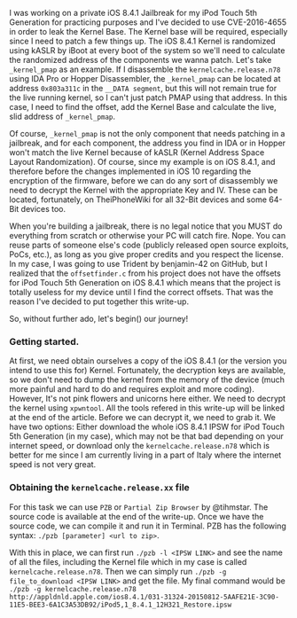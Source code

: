 I was working on a private iOS 8.4.1 Jailbreak for my iPod Touch 5th Generation for practicing purposes and I've decided to use CVE-2016-4655 in order to leak the Kernel Base. The Kernel base will be required, especially since I need to patch a few things up. The iOS 8.4.1 Kernel is randomized using kASLR by iBoot at every boot of the system so we'll need to calculate the randomized address of the components we wanna patch. Let's take `_kernel_pmap` as an example. If I disassemble the `kernelcache.release.n78` using IDA Pro or Hopper Disassembler, the `_kernel_pmap` can be located at address `0x803a311c` in the `__DATA segment`, but this will not remain true for the live running kernel, so I can't just patch PMAP using that address. In this case, I need to find the offset, add the Kernel Base and calculate the live, slid address of `_kernel_pmap`.

Of course, `_kernel_pmap` is not the only component that needs patching in a jailbreak, and for each component, the address you find in IDA or in Hopper won't match the live Kernel because of kASLR (Kernel Address Space Layout Randomization). Of course, since my example is on iOS 8.4.1, and therefore before the changes implemented in iOS 10 regarding the encryption of the firmware, before we can do any sort of disassembly we need to decrypt the Kernel with the appropriate Key and IV. These can be located, fortunately, on TheiPhoneWiki for all 32-Bit devices and some 64-Bit devices too.

When you're building a jailbreak, there is no legal notice that you MUST do everything from scratch or otherwise your PC will catch fire. Nope. You can reuse parts of someone else's code (publicly released open source exploits, PoCs, etc.), as long as you give proper credits and you respect the license. In my case, I was going to use Trident by benjamin-42 on GitHub, but I realized that the `offsetfinder.c` from his project does not have the offsets for iPod Touch 5th Generation on iOS 8.4.1 which means that the project is totally useless for my device until I find the correct offsets. That was the reason I've decided to put together this write-up.

So, without further ado, let's begin() our journey!

### Getting started.
At first, we need obtain ourselves a copy of the iOS 8.4.1 (or the version you intend to use this for) Kernel. Fortunately, the decryption keys are available, so we don't need to dump the kernel from the memory of the device (much more painful and hard to do and requires exploit and more coding). However, It's not pink flowers and unicorns here either. We need to decrypt the kernel using `xpwntool`. All the tools refered in this write-up will be linked at the end of the article. Before we can decrypt it, we need to grab it. We have two options: Either download the whole iOS 8.4.1 IPSW for iPod Touch 5th Generation (in my case), which may not be that bad depending on your internet speed, or download only the `kernelcache.release.n78` which is better for me since I am currently living in a part of Italy where the internet speed is not very great.

### Obtaining the `kernelcache.release.xx` file
For this task we can use `PZB` or `Partial Zip Browser` by @tihmstar. The source code is available at the end of the write-up.
Once we have the source code, we can compile it and run it in Terminal.
PZB has the following syntax: `./pzb [parameter] <url to zip>`.

With this in place, we can first run `./pzb -l <IPSW LINK>` and see the name of all the files, including the Kernel file which in my case is called `kernelcache.release.n78`. Then we can simply run `./pzb -g file_to_download <IPSW LINK>` and get the file. My final command would be `./pzb -g kernelcache.release.n78 http://appldnld.apple.com/ios8.4.1/031-31324-20150812-5AAFE21E-3C90-11E5-BEE3-6A1C3A53DB92/iPod5,1_8.4.1_12H321_Restore.ipsw`
